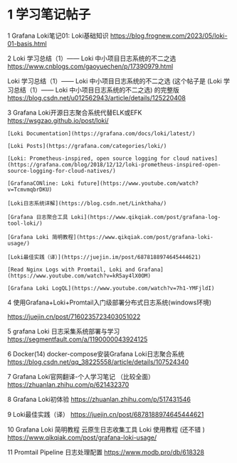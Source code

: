 
# 1 学习笔记帖子 

1 
Grafana Loki笔记01: Loki基础知识
https://blog.frognew.com/2023/05/loki-01-basis.html

2 
Loki 学习总结（1）—— Loki 中小项目日志系统的不二之选
https://www.cnblogs.com/gaoyuechen/p/17390979.html

Loki 学习总结（1）—— Loki 中小项目日志系统的不二之选 (这个帖子是 (Loki 学习总结（1）—— Loki 中小项目日志系统的不二之选) 的完整版
https://blog.csdn.net/u012562943/article/details/125220408

3 
Grafana Loki开源日志聚合系统代替ELK或EFK
https://wsgzao.github.io/post/loki/

```
[Loki Documentation](https://grafana.com/docs/loki/latest/)

[Loki Posts](https://grafana.com/categories/loki/)

[Loki: Prometheus-inspired, open source logging for cloud natives](https://grafana.com/blog/2018/12/12/loki-prometheus-inspired-open-source-logging-for-cloud-natives/)

[GrafanaCONline: Loki future](https://www.youtube.com/watch?v=TcmvmqbrDKU)

[Loki日志系统详解](https://blog.csdn.net/Linkthaha/)

[Grafana 日志聚合工具 Loki](https://www.qikqiak.com/post/grafana-log-tool-loki/)

[Grafana Loki 简明教程](https://www.qikqiak.com/post/grafana-loki-usage/)

[Loki最佳实践（译）](https://juejin.im/post/6878188974645444621)

[Read Nginx Logs with Promtail, Loki and Grafana](https://www.youtube.com/watch?v=kR5ay4lX0OM)

[Grafana Loki LogQL](https://www.youtube.com/watch?v=7h1-YMFjldI)

```


4 
使用Grafana+Loki+Promtail入门级部署分布式日志系统(windows环境)

https://juejin.cn/post/7160235723403051022


5
grafana Loki 日志采集系统部署与学习
https://segmentfault.com/a/1190000043924125


6 Docker(14) docker-compose安装Grafana Loki日志聚合系统
https://blog.csdn.net/qq_38225558/article/details/107524340

7 
Grafana Loki官网翻译-个人学习笔记 （比较全面）
https://zhuanlan.zhihu.com/p/621432370

8
Grafana Loki初体验
https://zhuanlan.zhihu.com/p/517431546



9
 Loki最佳实践（译） 
https://juejin.cn/post/6878188974645444621



10 
Grafana Loki 简明教程 云原生日志收集工具 Loki 使用教程 (还不错 )
https://www.qikqiak.com/post/grafana-loki-usage/




11
Promtail Pipeline 日志处理配置
https://www.modb.pro/db/618328




